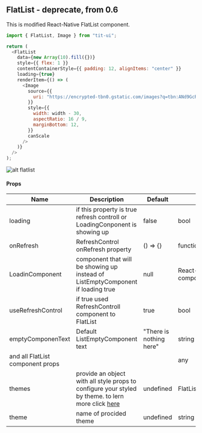 ## FlatList - deprecate, from 0.6

This is modified React-Native FlatList component.

```javascript
import { FlatList, Image } from "tit-ui";

return (
  <FlatList
    data={new Array(10).fill({})}
    style={{ flex: 1 }}
    contentContainerStyle={{ padding: 12, alignItems: "center" }}
    loading={true}
    renderItem={() => (
      <Image
        source={{
          uri: "https://encrypted-tbn0.gstatic.com/images?q=tbn:ANd9GcRgrZ4O36TDysDmv3itq4KPoOVtE39kVgcC-NE0-iRp&s",
        }}
        style={{
          width: width - 30,
          aspectRatio: 16 / 9,
          marginBottom: 12,
        }}
        canScale
      />
    )}
  />
);
```

![alt flatlist](https://github.com/blnaxblachbl/tit-ui/blob/main/gifs/flat-list.gif?raw=true)

#### Props

| Name                             | Description                                                                                                                    | Default                 | Type                   |
| -------------------------------- | ------------------------------------------------------------------------------------------------------------------------------ | ----------------------- | ---------------------- |
| loading                          | if this property is true refresh controll or LoadingConponent is showing up                                                    | false                   | bool                   |
| onRefresh                        | RefreshControl onRefresh property                                                                                              | () => {}                | function               |
| LoadinComponent                  | component that will be showing up instead of ListEmptyComponent if loading true                                                | null                    | React-Native component |
| useRefreshControl                | if true used RefreshControll component to FlatList                                                                             | true                    | bool                   |
| emptyComponenText                | Default ListEmptyComponent text                                                                                                | "There is nothing here" | string                 |
| and all FlatList component props |                                                                                                                                |                         | any                    |
| themes                           | provide an object with all style props to configure your styled by theme. to lern more click [here](https://ui.tit.dev/themes) | undefined               | FlatListThemesObject   |
| theme                            | name of procided theme                                                                                                         | undefined               | string                 |
